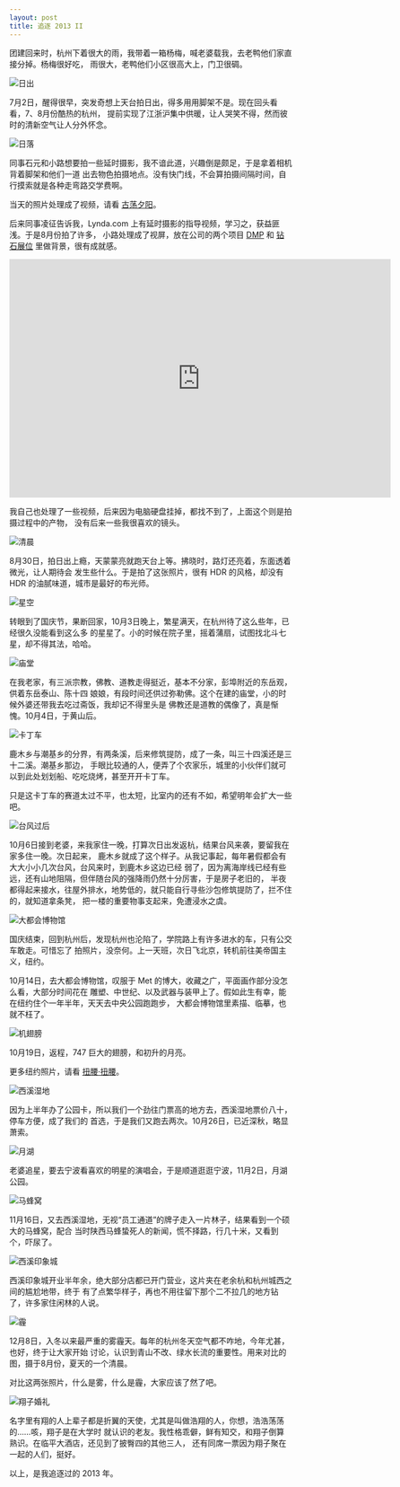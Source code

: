 ```yaml
---
layout: post
title: 追逐 2013 II
---
```


团建回来时，杭州下着很大的雨，我带着一箱杨梅，喊老婆载我，去老鸭他们家直接分掉。杨梅很好吃，
雨很大，老鸭他们小区很高大上，门卫很碉。

![日出](/assets/img/2013-recap-ii/IMG_8762.jpg)

7月2日，醒得很早，突发奇想上天台拍日出，得多用用脚架不是。现在回头看看，7、8月份酷热的杭州，
提前实现了江浙沪集中供暖，让人哭笑不得，然而彼时的清新空气让人分外怀念。

![日落](/assets/img/2013-recap-ii/IMG_8876.jpg)

同事石元和小路想要拍一些延时摄影，我不谙此道，兴趣倒是颇足，于是拿着相机背着脚架和他们一道
出去物色拍摄地点。没有快门线，不会算拍摄间隔时间，自行摸索就是各种走弯路交学费啊。

当天的照片处理成了视频，请看 [古荡夕阳](/life/sunset-at-gudang)。

后来同事凌征告诉我，Lynda.com 上有延时摄影的指导视频，学习之，获益匪浅。于是8月份拍了许多，
小路处理成了视屏，放在公司的两个项目 [DMP](http://dmp.tanx.com) 和
[钻石展位](http://zuanshi.taobao.com) 里做背景，很有成就感。

<iframe height=425 width=680 src="http://player.youku.com/embed/XNTk3OTA4MTA0" frameborder=0 allowfullscreen></iframe>

我自己也处理了一些视频，后来因为电脑硬盘挂掉，都找不到了，上面这个则是拍摄过程中的产物，
没有后来一些我很喜欢的镜头。

![清晨](/assets/img/2013-recap-ii/IMG_1908.jpg)

8月30日，拍日出上瘾，天蒙蒙亮就跑天台上等。拂晓时，路灯还亮着，东面透着微光，让人期待会
发生些什么。于是拍了这张照片，很有 HDR 的风格，却没有 HDR 的油腻味道，城市是最好的布光师。

![星空](/assets/img/2013-recap-ii/IMG_0269.jpg)

转眼到了国庆节，果断回家，10月3日晚上，繁星满天，在杭州待了这么些年，已经很久没能看到这么多
的星星了。小的时候在院子里，摇着蒲扇，试图找北斗七星，却不得其法，哈哈。

![庙堂](/assets/img/2013-recap-ii/IMG_0285.jpg)

在我老家，有三派宗教，佛教、道教走得挺近，基本不分家，彭埠附近的东岳观，供着东岳泰山、陈十四
娘娘，有段时间还供过弥勒佛。这个在建的庙堂，小的时候外婆还带我去吃过斋饭，我却记不得里头是
佛教还是道教的偶像了，真是惭愧。10月4日，于黄山后。

![卡丁车](/assets/img/2013-recap-ii/IMG_0381.jpg)

鹿木乡与潮基乡的分界，有两条溪，后来修筑提防，成了一条，叫三十四溪还是三十二溪。潮基乡那边，
手眼比较通的人，便弄了个农家乐，城里的小伙伴们就可以到此处划划船、吃吃烧烤，甚至开开卡丁车。

只是这卡丁车的赛道太过不平，也太短，比室内的还有不如，希望明年会扩大一些吧。

![台风过后](/assets/img/2013-recap-ii/IMG_0549.jpg)

10月6日接到老婆，来我家住一晚，打算次日出发返杭，结果台风来袭，要留我在家多住一晚。次日起来，
鹿木乡就成了这个样子。从我记事起，每年暑假都会有大大小小几次台风，台风来时，到鹿木乡这边已经
弱了，因为离海岸线已经有些远，还有山地阻隔，但伴随台风的强降雨仍然十分厉害，于是房子老旧的，
半夜都得起来接水，往屋外排水，地势低的，就只能自行寻些沙包修筑提防了，拦不住的，就知道拿条凳，
把一楼的重要物事支起来，免遭浸水之虞。

![大都会博物馆](/assets/img/2013-recap-ii/IMG_1294.jpg)

国庆结束，回到杭州后，发现杭州也沦陷了，学院路上有许多进水的车，只有公交车敢走。可惜忘了
拍照片，没奈何。上一天班，次日飞北京，转机前往美帝国主义，纽约。

10月14日，去大都会博物馆，叹服于 Met 的博大，收藏之广，平面画作部分没怎么看，大部分时间花在
雕塑、中世纪、以及武器与装甲上了。假如此生有幸，能在纽约住个一年半年，天天去中央公园跑跑步，
大都会博物馆里素描、临摹，也就不枉了。

![机翅膀](/assets/img/2013-recap-ii/IMG_1943.jpg)

10月19日，返程，747 巨大的翅膀，和初升的月亮。

更多纽约照片，请看 [扭腰·扭腰](/life/touring-new-york)。

![西溪湿地](/assets/img/2013-recap-ii/IMG_2221.jpg)

因为上半年办了公园卡，所以我们一个劲往门票高的地方去，西溪湿地票价八十，停车方便，成了我们的
首选，于是我们又跑去两次。10月26日，已近深秋，略显萧索。

![月湖](/assets/img/2013-recap-ii/IMG_2291.jpg)

老婆追星，要去宁波看喜欢的明星的演唱会，于是顺道逛逛宁波，11月2日，月湖公园。

![马蜂窝](/assets/img/2013-recap-ii/IMG_2533.jpg)

11月16日，又去西溪湿地，无视“员工通道”的牌子走入一片林子，结果看到一个硕大的马蜂窝，配合
当时陕西马蜂蛰死人的新闻，慌不择路，行几十米，又看到个，吓尿了。

![西溪印象城](/assets/img/2013-recap-ii/IMG_2544.jpg)

西溪印象城开业半年余，绝大部分店都已开门营业，这片夹在老余杭和杭州城西之间的尴尬地带，终于
有了点繁华样子，再也不用往留下那个二不拉几的地方钻了，许多家住闲林的人说。

![霾](/assets/img/2013-recap-ii/3.jpg)

12月8日，入冬以来最严重的雾霾天。每年的杭州冬天空气都不咋地，今年尤甚，也好，终于让大家开始
讨论，认识到青山不改、绿水长流的重要性。用来对比的图，摄于8月份，夏天的一个清晨。

对比这两张照片，什么是雾，什么是霾，大家应该了然了吧。

![翔子婚礼](/assets/img/2013-recap-ii/IMG_2609.jpg)

名字里有翔的人上辈子都是折翼的天使，尤其是叫做浩翔的人，你想，浩浩荡荡的……咳，翔子是在大学时
就认识的老友。我性格乖僻，鲜有知交，和翔子倒算熟识。在临平大酒店，还见到了披臀四的其他三人，
还有同席一票因为翔子聚在一起的人们，挺好。

以上，是我追逐过的 2013 年。


